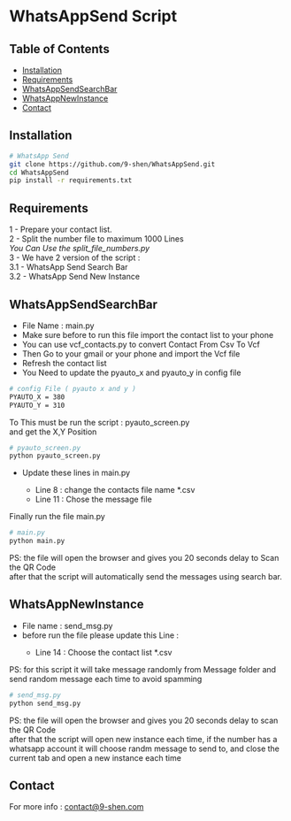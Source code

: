 # WhatsAppSend Script


## Table of Contents
- [Installation](#installation)
- [Requirements](#requirements)
- [WhatsAppSendSearchBar
](#WhatsAppSendSearchBar)
- [WhatsAppNewInstance](#WhatsAppNewInstance)
- [Contact](#contact)

## Installation

```bash
# WhatsApp Send
git clone https://github.com/9-shen/WhatsAppSend.git
cd WhatsAppSend
pip install -r requirements.txt
```
## Requirements
1 - Prepare your contact list.<br>
2 - Split the number file to maximum 1000 Lines <br>
    <i>You Can Use the split_file_numbers.py</i><br>
3 - We have 2 version of the script : <br>
    3.1 - WhatsApp Send Search Bar <br>
    3.2 - WhatsApp Send New Instance <br>
## WhatsAppSendSearchBar
<ul>
<li>File Name : main.py</li>
<li>Make sure before to run this file import the contact list to your phone</li>
<li>You can use vcf_contacts.py to convert Contact From Csv To Vcf</li>
<li>Then Go to your gmail or your phone and import the Vcf file</li>
<li>Refresh the contact list</li>
<li>You Need to update the pyauto_x and pyauto_y in config file</li>
</ul>

```bash
# config File ( pyauto x and y )
PYAUTO_X = 380
PYAUTO_Y = 310
```
To This must be run the script : pyauto_screen.py <br>
and get the X,Y Position
```bash
# pyauto_screen.py
python pyauto_screen.py
```
<ul>
<li>Update these lines in main.py</li>
<ul>
<li>Line 8 : change the contacts file name *.csv</li>
<li>Line 11 : Chose the message file</li>
</ul>
</ul>

Finally run the file main.py
```bash
# main.py
python main.py
```
PS: the file will open the browser and gives you 20 seconds delay to Scan the QR Code<br>
after that the script will automatically send the messages using search bar.

## WhatsAppNewInstance
<ul>
<li>File name : send_msg.py</li>
<li>before run the file please update this Line :</li>
<ul>
    <li>Line 14 : Choose the contact list *.csv</li>
</ul>
</ul>
PS: for this script it will take message randomly from Message folder and send random message each time to avoid spamming

```bash
# send_msg.py
python send_msg.py
```
PS: the file will open the browser and gives you 20 seconds delay to scan the QR Code<br>
after that the script will open new instance each time, if the number has a whatsapp account it will choose randm message to send to, and close the current tab and open a new instance each time

## Contact
For more info : contact@9-shen.com